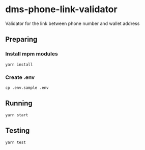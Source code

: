 # dms-phone-link-validator

Validator for the link between phone number and wallet address

## Preparing

### Install mpm modules

```shell
yarn install
```

### Create .env

```shell
cp .env.sample .env
```

## Running

```shell
yarn start
```

## Testing

```shell
yarn test
```
